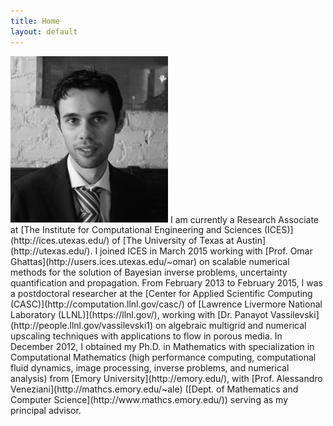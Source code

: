 ```yaml
---
title: Home
layout: default
---
```


<img src="images/profile.jpg" style="width:auto;max-width:50%;align:left;border:10px;"/>
I am currently a Research Associate at [The Institute for Computational Engineering and Sciences (ICES)](http://ices.utexas.edu/) of [The University of Texas at Austin](http://utexas.edu/).
I joined ICES in March 2015 working with [Prof. Omar Ghattas](http://users.ices.utexas.edu/~omar) on scalable numerical methods for the solution of Bayesian inverse problems, uncertainty quantification and propagation.
From February 2013 to February 2015, I was a postdoctoral researcher at the [Center for Applied Scientific Computing (CASC)](http://computation.llnl.gov/casc/) of
[Lawrence Livermore National Laboratory (LLNL)](https://llnl.gov/), working with [Dr. Panayot Vassilevski](http://people.llnl.gov/vassilevski1) on algebraic multigrid and numerical upscaling techniques with applications to flow in porous media.
In December 2012, I obtained my Ph.D. in Mathematics with specialization in Computational Mathematics (high performance computing, computational fluid dynamics, image processing,
inverse problems, and numerical analysis) from [Emory University](http://emory.edu/), with [Prof. Alessandro Veneziani](http://mathcs.emory.edu/~ale)
([Dept. of Mathematics and Computer Science](http://www.mathcs.emory.edu/)) serving as my principal advisor.
